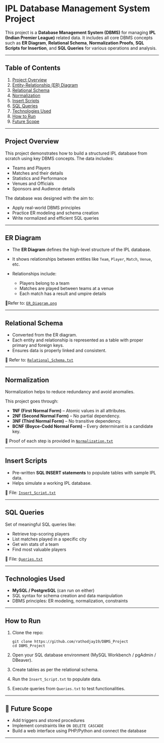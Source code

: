 
#  IPL Database Management System Project

This project is a **Database Management System (DBMS)** for managing **IPL (Indian Premier League)** related data. It includes all core DBMS concepts such as **ER Diagram**, **Relational Schema**, **Normalization Proofs**, **SQL Scripts for Insertion**, and **SQL Queries** for various operations and analysis.

---

##  Table of Contents

1. [Project Overview](#project-overview)
2. [Entity-Relationship (ER) Diagram](#er-diagram)
3. [Relational Schema](#relational-schema)
4. [Normalization](#normalization)
5. [Insert Scripts](#insert-scripts)
6. [SQL Queries](#sql-queries)
7. [Technologies Used](#technologies-used)
8. [How to Run](#how-to-run)
9. [Future Scope](#future-scope)

---

##  Project Overview

This project demonstrates how to build a structured IPL database from scratch using key DBMS concepts. The data includes:

* Teams and Players
* Matches and their details
* Statistics and Performance
* Venues and Officials
* Sponsors and Audience details

The database was designed with the aim to:

* Apply real-world DBMS principles
* Practice ER modeling and schema creation
* Write normalized and efficient SQL queries

---

##  ER Diagram

* The **ER Diagram** defines the high-level structure of the IPL database.
* It shows relationships between entities like `Team`, `Player`, `Match`, `Venue`, etc.
* Relationships include:

  * Players belong to a team
  * Matches are played between teams at a venue
  * Each match has a result and umpire details

📁Refer to: [`ER_Diagram.png`](./ER_Diagram.png)

---

##  Relational Schema

* Converted from the ER diagram.
* Each entity and relationship is represented as a table with proper primary and foreign keys.
* Ensures data is properly linked and consistent.

📁 Refer to: [`Relational_Schema.txt`](./Relational_Schema.txt)

---

##  Normalization

Normalization helps to reduce redundancy and avoid anomalies.

This project goes through:

* **1NF (First Normal Form)** – Atomic values in all attributes.
* **2NF (Second Normal Form)** – No partial dependency.
* **3NF (Third Normal Form)** – No transitive dependency.
* **BCNF (Boyce-Codd Normal Form)** – Every determinant is a candidate key.

📁 Proof of each step is provided in [`Normalization.txt`](./Normalization.txt)

---

##  Insert Scripts

* Pre-written **SQL INSERT statements** to populate tables with sample IPL data.
* Helps simulate a working IPL database.

📁 File: [`Insert_Script.txt`](./Insert_Script.txt)

---

##  SQL Queries

Set of meaningful SQL queries like:

* Retrieve top-scoring players
* List matches played in a specific city
* Get win stats of a team
* Find most valuable players

📁 File: [`Queries.txt`](./Queries.txt)

---

##  Technologies Used

* **MySQL / PostgreSQL** (can run on either)
* SQL syntax for schema creation and data manipulation
* DBMS principles: ER modeling, normalization, constraints

---

##  How to Run

1. Clone the repo:

   ```
   git clone https://github.com/rathodjay19/DBMS_Project
   cd DBMS_Project
   ```
2. Open your SQL database environment (MySQL Workbench / pgAdmin / DBeaver).
3. Create tables as per the relational schema.
4. Run the `Insert_Script.txt` to populate data.
5. Execute queries from `Queries.txt` to test functionalities.

---

## 🚀 Future Scope

* Add triggers and stored procedures
* Implement constraints like `ON DELETE CASCADE`
* Build a web interface using PHP/Python and connect the database

---

